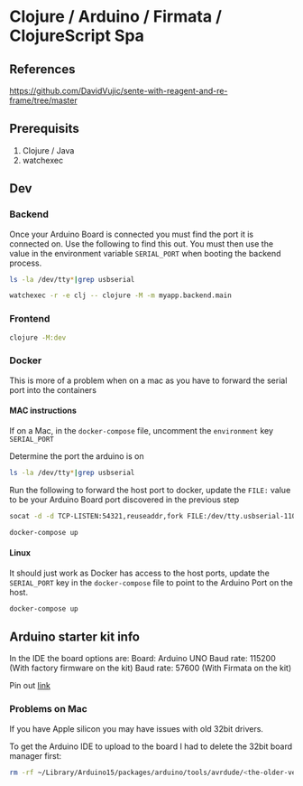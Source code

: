 # Clojure / Arduino / Firmata / ClojureScript Spa

## References

<https://github.com/DavidVujic/sente-with-reagent-and-re-frame/tree/master>

## Prerequisits

1. Clojure / Java
1. watchexec

## Dev

### Backend

Once your Arduino Board is connected you must find the port it is connected on. Use the following to find this out. You must then use the value in the environment variable `SERIAL_PORT` when booting the backend process.

```bash
ls -la /dev/tty*|grep usbserial
```

```bash
watchexec -r -e clj -- clojure -M -m myapp.backend.main
```

### Frontend

```bash
clojure -M:dev
```

### Docker

This is more of a problem when on a mac as you have to forward the serial port into the containers

#### MAC instructions

If on a Mac, in the `docker-compose` file, uncomment the `environment` key `SERIAL_PORT`

Determine the port the arduino is on

```bash
ls -la /dev/tty*|grep usbserial
```

Run the following to forward the host port to docker, update the `FILE:` value to be your Arduino Board port discovered in the previous step

```bash
socat -d -d TCP-LISTEN:54321,reuseaddr,fork FILE:/dev/tty.usbserial-110,raw
```

```bash
docker-compose up
```

#### Linux

It should just work as Docker has access to the host ports, update the `SERIAL_PORT` key in the `docker-compose` file to point to the Arduino Port on the host.

```bash
docker-compose up
```

## Arduino starter kit info

In the IDE the board options are:
Board: Arduino UNO
Baud rate: 115200 (With factory firmware on the kit)
Baud rate: 57600 (With Firmata on the kit)

Pin out [link](https://www.elecrow.com/wiki/All-in-one_Starter_Common_Board_Kit_for_Arduino.html)

### Problems on Mac

If you have Apple silicon you may have issues with old 32bit drivers.

To get the Arduino IDE to upload to the board I had to delete the 32bit board
manager first:

```bash
rm -rf ~/Library/Arduino15/packages/arduino/tools/avrdude/<the-older-version>
```
